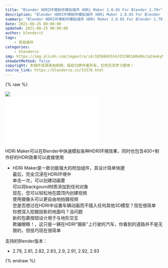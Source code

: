 ```yaml
---
title: "Blender HDRI环境制作模拟插件 HDRi Maker 2.0.85 For Blender 2.79+"
description: "Blender HDRI环境制作模拟插件 HDRi Maker 2.0.85 For Blender 2.79+"
summary: "Blender HDRI环境制作模拟插件 HDRi Maker 2.0.85 For Blender 2.79+"
date: 2021-08-25 00:00:00
updated: 2021-08-25 00:00:00
author: blenderit
tags: 
    - 其他插件
categories:
    - blenderco
img: https://img.alicdn.com/imgextra/i4/1856665554/O1CN01A0eNGc1qtmakyNhsc_!!1856665554.jpg
showGetMethod: false
copyright: 本插件资源来自网络，版权归原作者所有，仅供交流学习使用！
source_link: https://blenderco.cn/33378.html
---
```


{% raw %}
<p><img class="aligncenter" src="https://img.c4dco.com/img/C4Dmx20210825152804.png"><br>
<iframe src="//player.bilibili.com/player.html?aid=890083457&amp;bvid=BV1eP4y1p7Xs&amp;cid=396771940&amp;page=1" frameborder="no" scrolling="no" allowfullscreen="allowfullscreen"> </iframe></p><p>HDRi Maker可以在Blender中快速模拟各种HDRI环境效果，同时也包含400+制作好的HDRI效果可以直接使用</p><ul>
<li>HDRi Maker是一款功能强大的附加组件，其设计简单快捷<br>
最后，完全沉浸在HDRi环境中<br>
单击一次，可以创建动画雾<br>
可以将backgound材质添加到任何对象<br>
现在，您可以轻松地在圆顶内创建视频<br>
使用摄像头可以更自由地拍摄视频<br>
您是否想过在HDRI中设置车辆动画而不插入任何其他3D模型？现在很简单<br>
你想深入挖掘投影的地面吗？没问题<br>
新的包裹按钮设计用于与地形交互<br>
欺骗眼睛！，这只是一辆在HDRI“摄影”上行驶的汽车，你看到的道路并不是无限的，但技巧现在很简单</li>
</ul><p>支持的Blender版本：</p><ul>
<li>2.79, 2.81, 2.82, 2.83, 2.9, 2.91, 2.92, 2.93</li>
</ul>
<div style="display: none">blenderco</div>
{% endraw %}